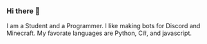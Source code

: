 ### Hi there 👋

I am a Student and a Programmer. I like making bots for Discord and Minecraft. My favorate languages are Python, C#, and javascript.

